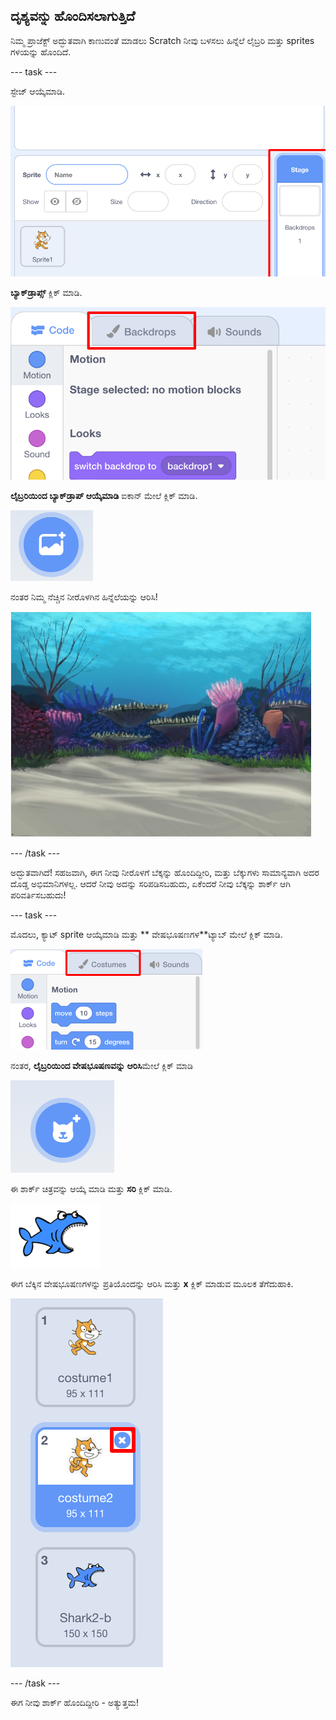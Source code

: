 ## ದೃಶ್ಯವನ್ನು ಹೊಂದಿಸಲಾಗುತ್ತಿದೆ

ನಿಮ್ಮ ಪ್ರಾಜೆಕ್ಟ್ ಅದ್ಭುತವಾಗಿ ಕಾಣುವಂತೆ ಮಾಡಲು Scratch ನೀವು ಬಳಸಲು ಹಿನ್ನೆಲೆ ಲೈಬ್ರರಿ ಮತ್ತು sprites ‌ಗಳಯನ್ನು ಹೊಂದಿದೆ.

\--- task \---

ಸ್ಟೇಜ್ ಆಯ್ಕೆಮಾಡಿ.

![ಸ್ಟೇಜ್ ಆಯ್ಕೆಮಾಡುವುದು](images/looksSelectStage.png)

**ಬ್ಯಾಕ್‌ಡ್ರಾಪ್ಸ್** ಕ್ಲಿಕ್ ಮಾಡಿ.

![ಬ್ಯಾಕ್‌ಡ್ರಾಪ್ಸ್ ಟ್ಯಾಬ್](images/looksBackdrops.png)

**ಲೈಬ್ರರಿಯಿಂದ ಬ್ಯಾಕ್‌ಡ್ರಾಪ್ ಆಯ್ಕೆಮಾಡಿ** ಐಕಾನ್ ಮೇಲೆ ಕ್ಲಿಕ್ ಮಾಡಿ.

![ಬ್ಯಾಕ್‌ಡ್ರಾಪ್ ಐಕಾನ್ ಆಯ್ಕೆಮಾಡಿ](images/looksChooseBg.png)

ನಂತರ ನಿಮ್ಮ ನೆಚ್ಚಿನ ನೀರೊಳಗಿನ ಹಿನ್ನೆಲೆಯನ್ನು ಆರಿಸಿ!

![ನೀರೊಳಗಿನ ದೃಶ್ಯ](images/looksUnderwater.png)

\--- /task \---

ಅದ್ಭುತವಾಗಿದೆ! ಸಹಜವಾಗಿ, ಈಗ ನೀವು ನೀರೊಳಗೆ ಬೆಕ್ಕನ್ನು ಹೊಂದಿದ್ದೀರಿ, ಮತ್ತು ಬೆಕ್ಕುಗಳು ಸಾಮಾನ್ಯವಾಗಿ ಅದರ ದೊಡ್ಡ ಅಭಿಮಾನಿಗಳಲ್ಲ. ಆದರೆ ನೀವು ಅದನ್ನು ಸರಿಪಡಿಸಬಹುದು, ಏಕೆಂದರೆ ನೀವು ಬೆಕ್ಕನ್ನು ಶಾರ್ಕ್ ಆಗಿ ಪರಿವರ್ತಿಸಬಹುದು!

\--- task \---

ಮೊದಲು, ಕ್ಯಾಟ್ sprite ಆಯ್ಕೆಮಾಡಿ ಮತ್ತು ** ವೇಷಭೂಷಣಗಳ**ಟ್ಯಾಬ್ ಮೇಲೆ ಕ್ಲಿಕ್ ಮಾಡಿ.

![](images/cool2.png)

ನಂತರ, **ಲೈಬ್ರರಿಯಿಂದ ವೇಷಭೂಷಣವನ್ನು ಆರಿಸಿ**ಮೇಲೆ ಕ್ಲಿಕ್ ಮಾಡಿ

![](images/cool3.png)

ಈ ಶಾರ್ಕ್ ಚಿತ್ರವನ್ನು ಆಯ್ಕೆ ಮಾಡಿ ಮತ್ತು **ಸರಿ** ಕ್ಲಿಕ್ ಮಾಡಿ.

![ಶಾರ್ಕ್ ವೇಷಭೂಷಣ](images/looksShark.png)

ಈಗ ಬೆಕ್ಕಿನ ವೇಷಭೂಷಣಗಳನ್ನು ಪ್ರತಿಯೊಂದನ್ನು ಆರಿಸಿ ಮತ್ತು **x** ಕ್ಲಿಕ್ ಮಾಡುವ ಮೂಲಕ ತೆಗೆದುಹಾಕಿ.

![](images/coolDeleteCostumes.png)

\--- /task \---

ಈಗ ನೀವು ಶಾರ್ಕ್ ಹೊಂದಿದ್ದೀರಿ - ಅತ್ಯುತ್ತಮ!